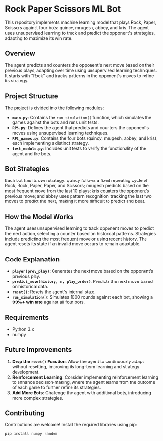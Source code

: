# Rock Paper Scissors ML Bot

This repository implements machine learning model that plays Rock, Paper, Scissors against four bots: quincy, mrugesh, abbey, and kris. The agent uses unsupervised learning to track and predict the opponent's strategies, adapting to maximize its win rate.

## Overview

The agent predicts and counters the opponent's next move based on their previous plays, adapting over time using unsupervised learning techniques. It starts with "Rock" and tracks patterns in the opponent's moves to refine its strategy.

## Project Structure

The project is divided into the following modules:

- **`main.py`**: Contains the `run_simulation()` function, which simulates the games against the bots and runs unit tests.
- **`RPS.py`**: Defines the agent that predicts and counters the opponent's moves using unsupervised learning techniques.
- **`RPS_games.py`**: Contains the four bots (quincy, mrugesh, abbey, and kris), each implementing a distinct strategy.
- **`test_module.py`**: Includes unit tests to verify the functionality of the agent and the bots.

## Bot Strategies

Each bot has its own strategy: quincy follows a fixed repeating cycle of Rock, Rock, Paper, Paper, and Scissors; mrugesh predicts based on the most frequent move from the last 10 plays; kris counters the opponent’s previous move; and abbey uses pattern recognition, tracking the last two moves to predict the next, making it more difficult to predict and beat.

## How the Model Works

The agent uses unsupervised learning to track opponent moves to predict the next action, selecting a counter based on historical patterns. Strategies include predicting the most frequent move or using recent history. The agent resets its state if an invalid move occurs to remain adaptable.

## Code Explanation

- **`player(prev_play)`**: Generates the next move based on the opponent’s previous play.
- **`predict_move(history, n, play_order)`**: Predicts the next move based on historical data.
- **`reset()`**: Resets the agent's internal state.
- **`run_simulation()`**: Simulates 1000 rounds against each bot, showing a **99%+ win rate** against all four bots.

## Requirements
- Python 3.x
- numpy

## Future Improvements

1. **Drop the `reset()` Function**: Allow the agent to continuously adapt without resetting, improving its long-term learning and strategy development.
2. **Reinforcement Learning**: Consider implementing reinforcement learning to enhance decision-making, where the agent learns from the outcome of each game to further refine its strategies.
3. **Add More Bots**: Challenge the agent with additional bots, introducing more complex strategies.

## Contributing

Contributions are welcome! Install the required libraries using pip:

```bash
pip install numpy random
